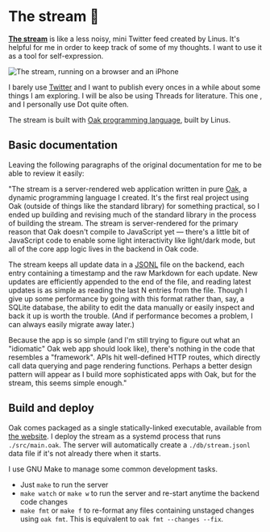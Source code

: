 # The stream 🌊

[**The stream**](https://stream.thesephist.com) is like a less noisy, mini Twitter feed created by Linus. It's helpful for me in order to keep track of some of my thoughts. I want to use it as a tool for self-expression.

![The stream, running on a browser and an iPhone](docs/stream-devices.png)

I barely use [Twitter](https://twitter.com/bbruno_pardo) and I want to publish every onces in a while about some things I am exploring. I will be also be using Threads for literature. This one , and I personally use Dot quite often.

The stream is built with [Oak programming language](https://oaklang.org/), built by Linus.

## Basic documentation

Leaving the following paragraphs of the original documentation for me to be able to review it easily:

"The stream is a server-rendered web application written in pure [Oak](https://oaklang.org/), a dynamic programming language I created. It's the first real project using Oak (outside of things like the standard library) for something practical, so I ended up building and revising much of the standard library in the process of building the stream. The stream is server-rendered for the primary reason that Oak doesn't compile to JavaScript yet — there's a little bit of JavaScript code to enable some light interactivity like light/dark mode, but all of the core app logic lives in the backend in Oak code.

The stream keeps all update data in a [JSONL](https://jsonlines.org/) file on the backend, each entry containing a timestamp and the raw Markdown for each update. New updates are efficiently appended to the end of the file, and reading latest updates is as simple as reading the last N entries from the file. Though I give up some performance by going with this format rather than, say, a SQLite database, the ability to edit the data manually or easily inspect and back it up is worth the trouble. (And if performance becomes a problem, I can always easily migrate away later.)

Because the app is so simple (and I'm still trying to figure out what an "idiomatic" Oak web app should look like), there's nothing in the code that resembles a "framework". APIs hit well-defined HTTP routes, which directly call data querying and page rendering functions. Perhaps a better design pattern will appear as I build more sophisticated apps with Oak, but for the stream, this seems simple enough."

## Build and deploy

Oak comes packaged as a single statically-linked executable, available from [the website](https://oaklang.org). I deploy the stream as a systemd process that runs `./src/main.oak`. The server will automatically create a `./db/stream.jsonl` data file if it's not already there when it starts.

I use GNU Make to manage some common development tasks.

- Just `make` to run the server
- `make watch` or `make w` to run the server and re-start anytime the backend code changes
- `make fmt` or `make f` to re-format any files containing unstaged changes using `oak fmt`. This is equivalent to `oak fmt --changes --fix`.
